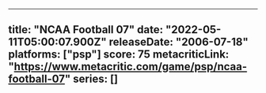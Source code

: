 
---
title: "NCAA Football 07"
date: "2022-05-11T05:00:07.900Z"
releaseDate: "2006-07-18"
platforms: ["psp"]
score: 75
metacriticLink: "https://www.metacritic.com/game/psp/ncaa-football-07"
series: []
---
